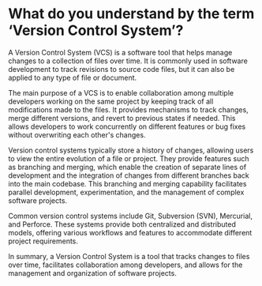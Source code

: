 # What do you understand by the term ‘Version Control System’?


A Version Control System (VCS) is a software tool that helps manage changes to a collection of files over time. It is commonly used in software development to track revisions to source code files, but it can also be applied to any type of file or document.

The main purpose of a VCS is to enable collaboration among multiple developers working on the same project by keeping track of all modifications made to the files. It provides mechanisms to track changes, merge different versions, and revert to previous states if needed. This allows developers to work concurrently on different features or bug fixes without overwriting each other's changes.

Version control systems typically store a history of changes, allowing users to view the entire evolution of a file or project. They provide features such as branching and merging, which enable the creation of separate lines of development and the integration of changes from different branches back into the main codebase. This branching and merging capability facilitates parallel development, experimentation, and the management of complex software projects.

Common version control systems include Git, Subversion (SVN), Mercurial, and Perforce. These systems provide both centralized and distributed models, offering various workflows and features to accommodate different project requirements.

In summary, a Version Control System is a tool that tracks changes to files over time, facilitates collaboration among developers, and allows for the management and organization of software projects.
